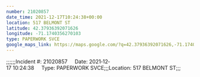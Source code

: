 ```yaml
---
number: 21020857
date_time: 2021-12-17T10:24:38+00:00
location: 517 BELMONT ST
latitude: 42.37936392071626
longitude: -71.1740356270103
type: PAPERWORK SVCE
google_maps_link: https://maps.google.com/?q=42.37936392071626,-71.1740356270103
---
```


;;;;;;Incident #: 21020857     Date: 2021‐12‐17 10:24:38     Type: PAPERWORK SVCE;;;Location: 517 BELMONT ST;;;

